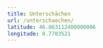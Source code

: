 ```yaml
---
title: Unterschächen
url: /unterschaechen/
latitude: 46.863112400000006
longitude: 8.7703521
---
```

